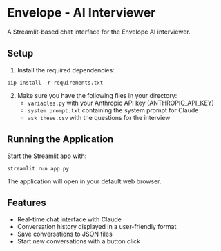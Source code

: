 # Envelope - AI Interviewer

A Streamlit-based chat interface for the Envelope AI interviewer.

## Setup

1. Install the required dependencies:
```
pip install -r requirements.txt
```

2. Make sure you have the following files in your directory:
   - `variables.py` with your Anthropic API key (ANTHROPIC_API_KEY)
   - `system prompt.txt` containing the system prompt for Claude
   - `ask_these.csv` with the questions for the interview

## Running the Application

Start the Streamlit app with:
```
streamlit run app.py
```

The application will open in your default web browser.

## Features

- Real-time chat interface with Claude
- Conversation history displayed in a user-friendly format
- Save conversations to JSON files
- Start new conversations with a button click
